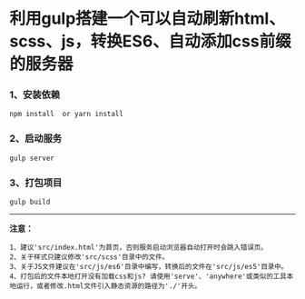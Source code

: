 利用gulp搭建一个可以自动刷新html、scss、js，转换ES6、自动添加css前缀的服务器
============================================

### 1、安装依赖
`
    npm install  or yarn install
`
### 2、启动服务
`
    gulp server
`
### 3、打包项目
`
    gulp build
`

---
**注意：**

    1、建议'src/index.html'为首页，否则服务启动浏览器自动打开时会跳入错误页。
    2、关于样式只建议修改'src/scss'目录中的文件。
    3、关于JS文件建议在'src/js/es6'目录中编写，转换后的文件在'src/js/es5'目录中。
    4、打包后的文件本地打开没有加载css和js? 请使用'serve'、'anywhere'或类似的工具本地运行，或者修改.html文件引入静态资源的路径为'./'开头。
    

